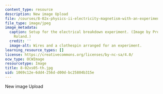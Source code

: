 ```yaml
---
content_type: resource
description: New image Upload
file: /courses/8-02x-physics-ii-electricity-magnetism-with-an-experimental-focus-spring-2005/1069c12e6dd4256dd00dbc25804b315e_8-02xs05-th.jpg
file_type: image/jpeg
image_metadata:
  caption: Setup for the electrical breakdown experiment. (Image by Prof. Gunther
    Roland.)
  credit: ''
  image-alt: Wires and a clothespin arranged for an experiment.
learning_resource_types: []
license: https://creativecommons.org/licenses/by-nc-sa/4.0/
ocw_type: OCWImage
resourcetype: Image
title: 8-02xs05-th.jpg
uid: 1069c12e-6dd4-256d-d00d-bc25804b315e
---
```

New image Upload
